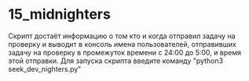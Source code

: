 # 15_midnighters
Скрипт достаёт информацию о том кто и когда отправил задачу на проверку и выводит в консоль имена пользователей, отправивших задачу на проверку в промежуток времени с 24:00 до 5:00, и время этой отправки.
Для запуска скрипта введите команду "python3 seek_dev_nighters.py"
